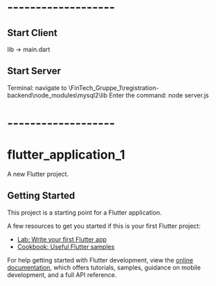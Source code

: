 # ------------------- #
## Start Client
lib -> main.dart

## Start Server
Terminal: navigate to \FinTech_Gruppe_1\registration-backend\node_modules\mysql2\lib 
Enter the command: node server.js
# ------------------- #


# flutter_application_1

A new Flutter project.

## Getting Started

This project is a starting point for a Flutter application.

A few resources to get you started if this is your first Flutter project:

- [Lab: Write your first Flutter app](https://docs.flutter.dev/get-started/codelab)
- [Cookbook: Useful Flutter samples](https://docs.flutter.dev/cookbook)

For help getting started with Flutter development, view the
[online documentation](https://docs.flutter.dev/), which offers tutorials,
samples, guidance on mobile development, and a full API reference.
